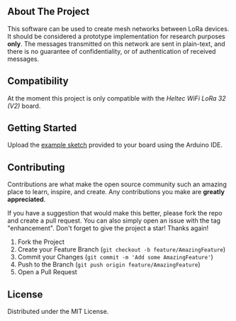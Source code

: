 ## About The Project

This software can be used to create mesh networks between LoRa devices. It should be considered a prototype implementation for research purposes **only**. The messages transmitted on this network are sent in plain-text, and there is no guarantee of confidentiality, or of authentication of received messages.


## Compatibility

At the moment this project is only compatible with the _Heltec WiFi LoRa 32 (V2)_ board.

## Getting Started

Upload the [example sketch](src/node/node.ino) provided to your board using the Arduino IDE.

## Contributing

Contributions are what make the open source community such an amazing place to learn, inspire, and create. Any contributions you make are **greatly appreciated**.

If you have a suggestion that would make this better, please fork the repo and create a pull request. You can also simply open an issue with the tag "enhancement".
Don't forget to give the project a star! Thanks again!

1. Fork the Project
2. Create your Feature Branch (`git checkout -b feature/AmazingFeature`)
3. Commit your Changes (`git commit -m 'Add some AmazingFeature'`)
4. Push to the Branch (`git push origin feature/AmazingFeature`)
5. Open a Pull Request

<!-- LICENSE -->
## License

Distributed under the MIT License. 
